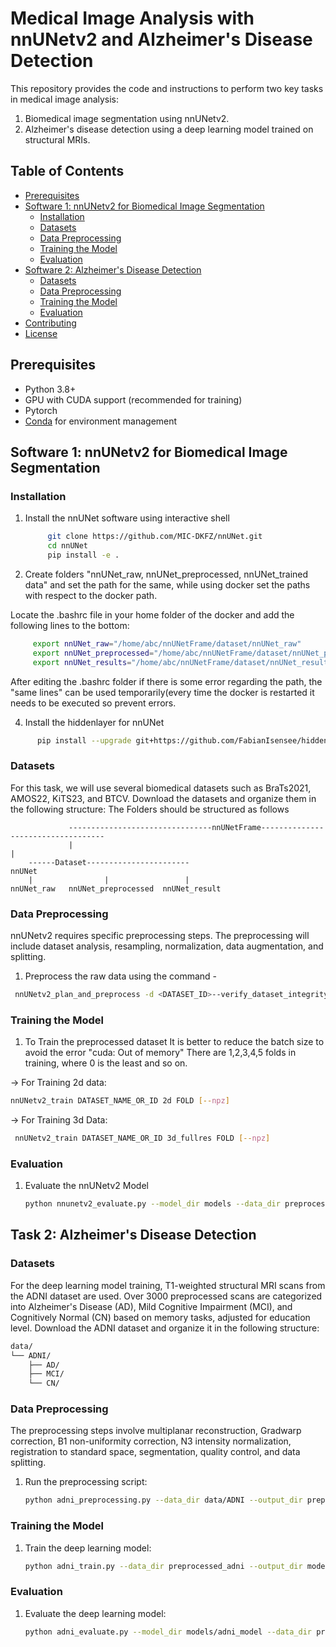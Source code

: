 # Medical Image Analysis with nnUNetv2 and Alzheimer's Disease Detection

This repository provides the code and instructions to perform two key tasks in medical image analysis:
1. Biomedical image segmentation using nnUNetv2.
2. Alzheimer's disease detection using a deep learning model trained on structural MRIs.

## Table of Contents

- [Prerequisites](#prerequisites)
- [Software 1: nnUNetv2 for Biomedical Image Segmentation](#Software-1-nnunetv2-for-biomedical-image-segmentation)
  - [Installation](#installation)
  - [Datasets](#datasets)
  - [Data Preprocessing](#data-preprocessing)
  - [Training the Model](#training-the-model)
  - [Evaluation](#evaluation)
- [Software 2: Alzheimer's Disease Detection](#Software-2-alzheimers-disease-detection)
  - [Datasets](#datasets-1)
  - [Data Preprocessing](#data-preprocessing-1)
  - [Training the Model](#training-the-model-1)
  - [Evaluation](#evaluation-1)
- [Contributing](#contributing)
- [License](#license)

## Prerequisites

- Python 3.8+
- GPU with CUDA support (recommended for training)
- Pytorch
- [Conda](https://docs.conda.io/en/latest/miniconda.html) for environment management

## Software 1: nnUNetv2 for Biomedical Image Segmentation 

### Installation

1. Install the nnUNet software using interactive shell
   ```bash
        git clone https://github.com/MIC-DKFZ/nnUNet.git
        cd nnUNet
        pip install -e .
   ```


2. Create folders "nnUNet_raw, nnUNet_preprocessed, nnUNet_trained data" and set the path for the same, while using docker set the paths with respect to the docker path.

Locate the .bashrc file in your home folder of the docker and add the following lines to the bottom:
   ```bash
        export nnUNet_raw="/home/abc/nnUNetFrame/dataset/nnUNet_raw"
        export nnUNet_preprocessed="/home/abc/nnUNetFrame/dataset/nnUNet_preprocessed"
        export nnUNet_results="/home/abc/nnUNetFrame/dataset/nnUNet_results"
   ```
        
After editing the .bashrc folder if there is some error regarding the path, the "same lines" can be used temporarily(every time the docker is restarted it needs to be executed so prevent errors.

4. Install the hiddenlayer for nnUNet
  ```bash
        pip install --upgrade git+https://github.com/FabianIsensee/hiddenlayer.git
  ```

### Datasets

For this task, we will use several biomedical datasets such as BraTs2021, AMOS22, KiTS23, and BTCV. Download the datasets and organize them in the following structure:
The Folders should be structured as follows 

                 --------------------------------nnUNetFrame-----------------------------------
                 |                                                                            |
        ------Dataset-----------------------                                                nnUNet
        |                |                 |
    nnUNet_raw   nnUNet_preprocessed  nnUNet_result

### Data Preprocessing

nnUNetv2 requires specific preprocessing steps. The preprocessing will include dataset analysis, resampling, normalization, data augmentation, and splitting.
1. Preprocess the raw data using the command -
  ```bash
   nnUNetv2_plan_and_preprocess -d <DATASET_ID>--verify_dataset_integrity
  ```

### Training the Model

1. To Train the preprocessed dataset
It is better to reduce the batch size to avoid the error "cuda: Out of memory"
There are 1,2,3,4,5 folds in training, where 0 is the least and so on.

-> For Training 2d data:
  ```bash
  nnUNetv2_train DATASET_NAME_OR_ID 2d FOLD [--npz]
  ```
        
-> For Training 3d Data:
  ```bash
   nnUNetv2_train DATASET_NAME_OR_ID 3d_fullres FOLD [--npz]
  ```

### Evaluation

1. Evaluate the nnUNetv2 Model
   ```bash
   python nnunetv2_evaluate.py --model_dir models --data_dir preprocessed_data
   ```

## Task 2: Alzheimer's Disease Detection

### Datasets
For the deep learning model training, T1-weighted structural MRI scans from the ADNI dataset are used. Over 3000 preprocessed scans are categorized into Alzheimer's Disease (AD), Mild Cognitive Impairment (MCI), and Cognitively Normal (CN) based on memory tasks, adjusted for education level.
Download the ADNI dataset and organize it in the following structure:
```bash
data/
└── ADNI/
    ├── AD/
    ├── MCI/
    └── CN/
```

### Data Preprocessing

The preprocessing steps involve multiplanar reconstruction, Gradwarp correction, B1 non-uniformity correction, N3 intensity normalization, registration to standard space, segmentation, quality control, and data splitting.

1. Run the preprocessing script:
   ```bash
   python adni_preprocessing.py --data_dir data/ADNI --output_dir preprocessed_adni
   ```

### Training the Model

1. Train the deep learning model:
   ```bash
   python adni_train.py --data_dir preprocessed_adni --output_dir models/adni_model
   ```

### Evaluation

1. Evaluate the deep learning model:
   ```bash
   python adni_evaluate.py --model_dir models/adni_model --data_dir preprocessed_adni
   ```
   
